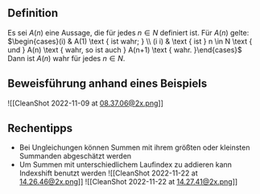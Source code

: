 ## Definition

Es sei $A(n)$ eine Aussage, die für jedes $n \in N$ definiert ist. Für $A(n)$ gelte:
$\begin{cases}(i) & A(1) \text { ist wahr; } \\ (i i) & \text { ist } n \in N \text { und } A(n) \text { wahr, so ist auch } A(n+1) \text { wahr. }\end{cases}$
Dann ist $A(n)$ wahr für jedes $n \in N$.

## Beweisführung anhand eines Beispiels

![[CleanShot 2022-11-09 at 08.37.06@2x.png]]

## Rechentipps

- Bei Ungleichungen können Summen mit ihrem größten oder kleinsten Summanden abgeschätzt werden
- Um Summen mit unterschiedlichem Laufindex zu addieren kann Indexshift benutzt werden
  ![[CleanShot 2022-11-22 at 14.26.46@2x.png]]
  ![[CleanShot 2022-11-22 at 14.27.41@2x.png]]
